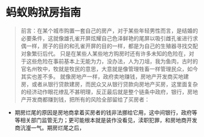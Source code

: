 # 蚂蚁购狱房指南

> 前言：在某个城市购置一套自己的房产，对于某些年轻男性而言，是结婚的必要条件，这就像雄孔雀开屏炫耀自己色泽鲜艳的尾屏以吸引雌孔雀进行求偶一样，房子的目的和孔雀开屏的目的一样，都是为自己的生殖器寻找交配对象繁衍后代。
> 只是在某些人某些地方购房时还有许多未知的危险在，对于这些危险在事前基本上无能为力，没办法，人为刀俎，我为鱼肉，古时的官名州牧中，牧就是牧民的意思，大意就是像管理牲畜一样管理民众，如今其实也差不多。
> 就像房地产一样，政府卖地赚钱，房地产开发商买地建房，或者从银行贷款建房，而民众又从银行贷款向房地产买房，这里面复杂的经济动作眼花缭乱不甚明理，反正最后就是整个链条中政府，银行，房地产开发商都赚到钱，把所有的风险全部留给了买房者：

 - 期房烂尾的原因是房地商拿着买房者的钱非法挪给它用，这中间银行，政府等等相关部门监管无力；更可能根本就是装作没看见，渎职犯罪，和房地商开发商沆瀣一气。期房烂尾之后，
<!--stackedit_data:
eyJoaXN0b3J5IjpbODczNDA0NzUwLC0xMzAyMzQxMTM5LC05NT
M5NTQsMTM5MDgwNDc4LC0xNDc1ODgwMzE1LDY1MDc2NzA1LC0x
MzIzODcyNDMyLC0yMzY2NzMyNDgsLTI0NTA4MTM1MSwtMTU3Nj
g2OTgwMiw1OTIxMTQ5MjYsLTEzNTYyNjEzMDUsMjYxNDczMjM5
LDExNjAyODk5OTMsODU2ODk0MjY5LDIxMzUwMjUwNjMsMTg1NT
U1MjA2MF19
-->